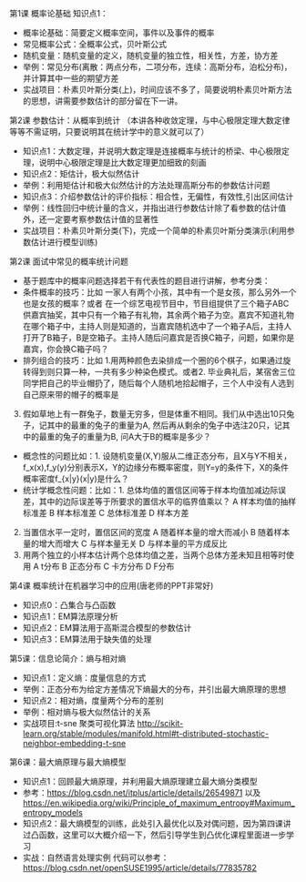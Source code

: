 
第1课 概率论基础
知识点1：
- 概率论基础：简要定义概率空间，事件以及事件的概率
- 常见概率公式：全概率公式，贝叶斯公式
- 随机变量：随机变量的定义，随机变量的独立性，相关性，方差，协方差
- 举例：常见分布(离散：两点分布，二项分布，连续：高斯分布，泊松分布)，并计算其中一些的期望方差
- 实战项目：朴素贝叶斯分类(上)，时间应该不多了，简要说明朴素贝叶斯方法的思想，讲需要参数估计的部分留在下一讲。

第2课 参数估计：从概率到统计
（本讲各种收敛定理，与中心极限定理大数定律等等不需证明，只要说明其在统计学中的意义就可以了）
- 知识点1：大数定理，并说明大数定理是连接概率与统计的桥梁、中心极限定理，说明中心极限定理是比大数定理更加细致的刻画
- 知识点2：矩估计，极大似然估计
- 举例：利用矩估计和极大似然估计的方法处理高斯分布的参数估计问题
- 知识点3：介绍参数估计的评价指标：相合性，无偏性，有效性,引出区间估计
- 举例：线性回归中统计量的含义，并指出进行参数估计除了看参数的估计值外，还一定要考察参数估计值的显著性
- 实战项目：朴素贝叶斯分类(下)，完成一个简单的朴素贝叶斯分类演示(利用参数估计进行模型训练)

第2课 面试中常见的概率统计问题
- 基于题库中的概率问题选择若干有代表性的题目进行讲解，参考分类：
- 条件概率的技巧：比如 一家人有两个小孩，其中有一个是女孩，那么另外一个也是女孩的概率？或者 在一个综艺电视节目中，节目组提供了三个箱子ABC供嘉宾抽奖，其中只有一个箱子有礼物，其余两个箱子为空。嘉宾不知道礼物在哪个箱子中，主持人则是知道的，当嘉宾随机选中了一个箱子A后，主持人打开了B箱子，B是空箱子。主持人随后问嘉宾是否换C箱子，问题，如果你是嘉宾，你会换C箱子吗？
- 排列组合的技巧：比如 1.用两种颜色去染排成一个圈的6个棋子，如果通过旋转得到则只算一种，一共有多少种染色模式。或者2. 毕业典礼后，某宿舍三位同学把自己的毕业帽扔了，随后每个人随机地拾起帽子，三个人中没有人选到自己原来带的帽子的概率是
3. 假如草地上有一群兔子，数量无穷多，但是体重不相同。我们从中选出10只兔子，记其中的最重的兔子的重量为A, 然后再从剩余的兔子中选注20只，记其中的最重的兔子的重量为B, 问A大于B的概率是多少？
- 概念性的问题比如：1. 设随机变量(X,Y)服从二维正态分布，且X与Y不相关，f_x(x),f_y(y)分别表示X，Y的边缘分布概率密度，则Y=y的条件下，X的条件概率密度f_{x|y}(x|y)是什么？
- 统计学概念性问题：比如：1. 总体均值的置信区间等于样本均值加减边际误差，其中的边际误差等于所要求的置信水平的临界值乘以？
A
样本均值的抽样标准差
B
样本标准差
C
总体标准差 
D
样本方差
2. 当置信水平一定时，置信区间的宽度
A
随着样本量的增大而减小
B
随着样本量的增大而增大
C
与样本量无关
D
与样本量的平方成反比
3. 用两个独立的小样本估计两个总体均值之差，当两个总体方差未知且相等时使用
A
t分布
B
正态分布
C
卡方分布
D
F分布


第4课 概率统计在机器学习中的应用(唐老师的PPT非常好)
- 知识点0：凸集合与凸函数
- 知识点1：EM算法原理分析
- 知识点2：EM算法用于高斯混合模型的参数估计
- 知识点3：EM算法用于缺失值的处理

第5课：信息论简介：熵与相对熵
- 知识点1：定义熵：度量信息的方式
- 举例：正态分布为给定方差情况下熵最大的分布，并引出最大熵原理的思想
- 知识点2：相对熵，度量两个分布的差别
- 举例：相对熵与极大似然估计的关系
- 实战项目:t-sne 聚类可视化算法 http://scikit-learn.org/stable/modules/manifold.html#t-distributed-stochastic-neighbor-embedding-t-sne

第6课：最大熵原理与最大熵模型
- 知识点1：回顾最大熵原理，并利用最大熵原理建立最大熵分类模型
- 参考：https://blog.csdn.net/itplus/article/details/26549871 以及 https://en.wikipedia.org/wiki/Principle_of_maximum_entropy#Maximum_entropy_models
- 知识点2：最大熵模型的训练，此处引入最优化以及对偶问题，因为第四课讲过凸函数，这里可以大概介绍一下，然后引导学生到凸优化课程里面进一步学习
- 实战：自然语言处理实例 代码可以参考： https://blog.csdn.net/openSUSE1995/article/details/77835782
